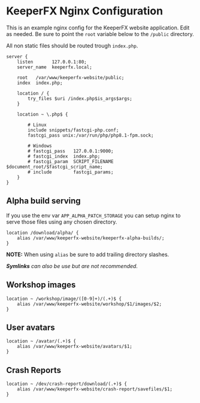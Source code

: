 KeeperFX Nginx Configuration
============================

This is an example nginx config for the KeeperFX website application. Edit as needed.
Be sure to point the `root` variable below to the `/public` directory.

All non static files should be routed trough `index.php`.

```nginx
server {
	listen       127.0.0.1:80;
	server_name  keeperfx.local;
	
	root   /var/www/keeperfx-website/public;
	index  index.php;

	location / {
		try_files $uri /index.php$is_args$args;
	}
	
	location ~ \.php$ {
        
        # Linux
        include snippets/fastcgi-php.conf;
        fastcgi_pass unix:/var/run/php/php8.1-fpm.sock;

        # Windows
		# fastcgi_pass   127.0.0.1:9000;
		# fastcgi_index  index.php;
		# fastcgi_param  SCRIPT_FILENAME  $document_root/$fastcgi_script_name;
		# include        fastcgi_params;
	}
}
```

## Alpha build serving

If you use the env var `APP_ALPHA_PATCH_STORAGE` you can setup nginx to serve those files using any chosen directory.

```nginx
location /download/alpha/ {
    alias /var/www/keeperfx-website/keeperfx-alpha-builds/;
}
```

**NOTE:** When using `alias` be sure to add trailing directory slashes.

***Symlinks** can also be use but are not recommended.*

## Workshop images

```
location ~ /workshop/image/([0-9]+)/(.+)$ {
    alias /var/www/keeperfx-website/workshop/$1/images/$2;
}
```

## User avatars

```
location ~ /avatar/(.+)$ {
    alias /var/www/keeperfx-website/avatars/$1;
}
```

## Crash Reports

```
location ~ /dev/crash-report/download/(.+)$ {
    alias /var/www/keeperfx-website/crash-report/savefiles/$1;
}
```

